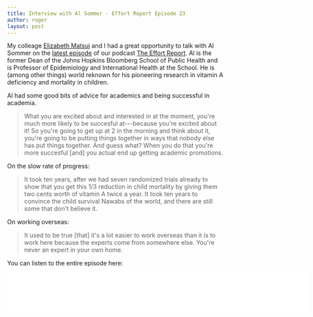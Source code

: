 ```yaml
---
title: Interview with Al Sommer - Effort Report Episode 23
author: roger
layout: post
---
```


My colleage [Elizabeth Matsui](https://twitter.com/elizabethmatsui) and I had a great opportunity to talk with Al Sommer on the [latest episode](http://effortreport.libsyn.com/23-special-guest-al-sommer) of our podcast [The Effort Report](http://effortreport.libsyn.com). Al is the former Dean of the Johns Hopkins Bloomberg School of Public Health and is Professor of Epidemiology and International Health at the School. He is (among other things) world reknown for his pioneering research in vitamin A deficiency and mortality in children.

Al had some good bits of advice for academics and being successful in academia.

> What you are excited about and interested in at the moment, you're much more likely to be succesful at---because you're excited about it! So you're going to get up at 2 in the morning and think about it, you're going to be putting things together in ways that nobody else has put things together. And guess what? When you do that you're more succesful [and] you actual end up getting academic promotions. 

On the slow rate of progress:

> It took ten years, after we had seven randomized trials already to show that you get this 1/3 reduction in child mortality by giving them two cents worth of vitamin A twice a year. It took ten years to convince the child survival Nawabs of the world, and there are still some that don't believe it. 

On working overseas:

> It used to be true [that] it's a lot easier to work overseas than it is to work here because the experts come from somewhere else. You're never an expert in your own home. 

You can listen to the entire episode here:

<iframe style="border: none" src="//html5-player.libsyn.com/embed/episode/id/4992405/height/90/width/700/theme/custom/autonext/no/thumbnail/yes/autoplay/no/preload/no/no_addthis/no/direction/forward/render-playlist/no/custom-color/87A93A/" height="90" width="700" scrolling="no"  allowfullscreen webkitallowfullscreen mozallowfullscreen oallowfullscreen msallowfullscreen></iframe>